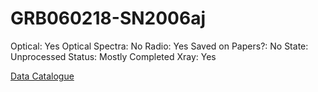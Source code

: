 # GRB060218-SN2006aj

Optical: Yes
Optical Spectra: No
Radio: Yes
Saved on Papers?: No
State: Unprocessed
Status: Mostly Completed
Xray: Yes

[Data Catalogue](GRB060218-SN2006aj%208bd7fd17d83c493687b11e8d4a143d0d/Data%20Catalogue%2019f05d704b8d41239a01191db7554077.csv)